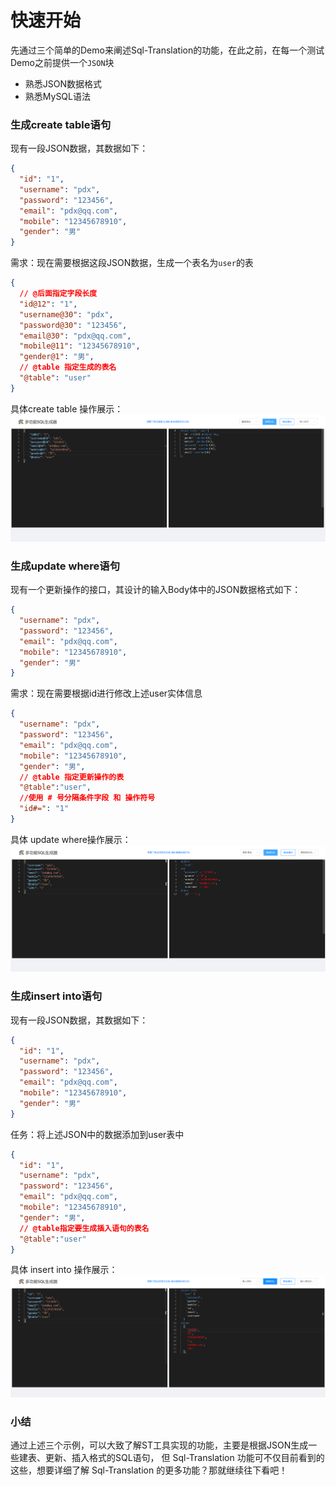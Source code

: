 # 快速开始
先通过三个简单的Demo来阐述Sql-Translation的功能，在此之前，在每一个测试Demo之前提供一个`JSON`块
- 熟悉JSON数据格式
- 熟悉MySQL语法


### 生成create table语句
现有一段JSON数据，其数据如下：

```json
{
  "id": "1",
  "username": "pdx",
  "password": "123456",
  "email": "pdx@qq.com",
  "mobile": "12345678910",
  "gender": "男"
}
```
需求：现在需要根据这段JSON数据，生成一个表名为`user`的表
```json
{
  // @后面指定字段长度
  "id@12": "1",
  "username@30": "pdx",
  "password@30": "123456",
  "email@30": "pdx@qq.com",
  "mobile@11": "12345678910",
  "gender@1": "男",
  // @table 指定生成的表名
  "@table": "user"
}
```
具体create table 操作展示：
![](../../asset/img.png)


### 生成update where语句
现有一个更新操作的接口，其设计的输入Body体中的JSON数据格式如下：

```json
{
  "username": "pdx",
  "password": "123456",
  "email": "pdx@qq.com",
  "mobile": "12345678910",
  "gender": "男"
}
```
需求：现在需要根据id进行修改上述user实体信息
```json
{
  "username": "pdx",
  "password": "123456",
  "email": "pdx@qq.com",
  "mobile": "12345678910",
  "gender": "男",
  // @table 指定更新操作的表
  "@table":"user",
  //使用 # 号分隔条件字段 和 操作符号
  "id#=": "1"
}
```
具体 update where操作展示：
![](../../asset/img_1.png)

### 生成insert into语句
现有一段JSON数据，其数据如下：

```json
{
  "id": "1",
  "username": "pdx",
  "password": "123456",
  "email": "pdx@qq.com",
  "mobile": "12345678910",
  "gender": "男"
}
```
任务：将上述JSON中的数据添加到user表中

```json
{
  "id": "1",
  "username": "pdx",
  "password": "123456",
  "email": "pdx@qq.com",
  "mobile": "12345678910",
  "gender": "男",
  // @table指定要生成插入语句的表名
  "@table":"user"
}
```
具体 insert into 操作展示：
![](../../asset/img_2.png)


### 小结
通过上述三个示例，可以大致了解ST工具实现的功能，主要是根据JSON生成一些建表、更新、插入格式的SQL语句，
但 Sql-Translation 功能可不仅目前看到的这些，想要详细了解 Sql-Translation 的更多功能？那就继续往下看吧！


